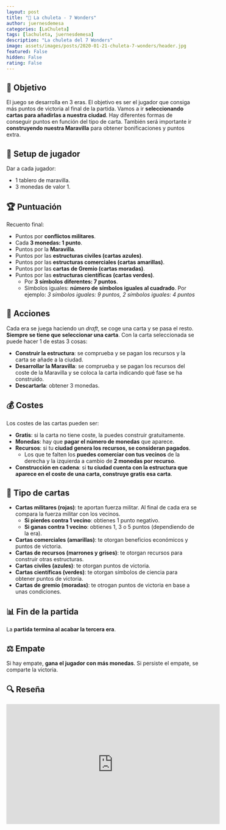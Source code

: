 ```yaml
---
layout: post
title: "🥩 La chuleta - 7 Wonders"
author: juernesdemesa
categories: [LaChuleta]
tags: [lachuleta, juernesdemesa]
description: "La chuleta del 7 Wonders"
image: assets/images/posts/2020-01-21-chuleta-7-wonders/header.jpg
featured: False
hidden: False
rating: False
---
```


## 🎯 Objetivo

El juego se desarrolla en 3 eras. El objetivo es ser el jugador que consiga más puntos de victoria al final de la partida. Vamos a ir **seleccionando cartas para añadirlas a nuestra ciudad**. Hay diferentes formas de conseguir puntos en función del tipo de carta. También será importante ir **construyendo nuestra Maravilla** para obtener bonificaciones y puntos extra.

## 👤 Setup de jugador

Dar a cada jugador:

- 1 tablero de maravilla.
- 3 monedas de valor 1.

## 🏆 Puntuación

Recuento final:

- Puntos por **conflictos militares**.
- Cada **3 monedas: 1 punto**.
- Puntos por la **Maravilla**.
- Puntos por las **estructuras civiles (cartas azules)**.
- Puntos por las **estructuras comerciales (cartas amarillas)**.
- Puntos por las **cartas de Gremio (cartas moradas)**.
- Puntos por las **estructuras científicas (cartas verdes)**.
  - Por **3 símbolos diferentes: 7 puntos**.
  - Símbolos iguales: **número de símbolos iguales al cuadrado**. Por ejemplo: _3 símbolos iguales: 9 puntos, 2 símbolos iguales: 4 puntos_

## 🎲 Acciones

Cada era se juega haciendo un _draft_, se coge una carta y se pasa el resto. **Siempre se tiene que seleccionar una carta**. Con la carta seleccionada se puede hacer 1 de estas 3 cosas:

- **Construir la estructura**: se comprueba y se pagan los recursos y la carta se añade a la ciudad.
- **Desarrollar la Maravilla**: se comprueba y se pagan los recursos del coste de la Maravilla y se coloca la carta indicando qué fase se ha construido.
- **Descartarla**: obtener 3 monedas.

## 💰 Costes

Los costes de las cartas pueden ser:

- **Gratis**: si la carta no tiene coste, la puedes construir gratuitamente.
- **Monedas**: hay que **pagar el número de monedas** que aparece.
- **Recursos**: si tu **ciudad genera los recursos, se consideran pagados**.
  - Los que te falten los **puedes comerciar con tus vecinos** de la derecha y la izquierda a cambio de **2 monedas por recurso**.
- **Construcción en cadena**: si **tu ciudad cuenta con la estructura que aparece en el coste de una carta, construye gratis esa carta**.

## 🎴 Tipo de cartas

- **Cartas militares (rojas)**: te aportan fuerza militar. Al final de cada era se compara la fuerza militar con los vecinos.
  - **Si pierdes contra 1 vecino**: obtienes 1 punto negativo.
  - **Si ganas contra 1 vecino**: obtienes 1, 3 o 5 puntos (dependiendo de la era).
- **Cartas comerciales (amarillas)**: te otorgan beneficios económicos y puntos de victoria.
- **Cartas de recursos (marrones y grises)**: te otorgan recursos para construir otras estructuras.
- **Cartas civiles (azules)**: te otorgan puntos de victoria.
- **Cartas científicas (verdes)**: te otorgan símbolos de ciencia para obtener puntos de victoria.
- **Cartas de gremio (moradas)**: te otrogan puntos de victoria en base a unas condiciones.

## 📊 Fin de la partida

La **partida termina al acabar la tercera era**.

## ⚖️ Empate

Si hay empate, **gana el jugador con más monedas**. Si persiste el empate, se comparte la victoria.

## 🔍 Reseña

<iframe width="560" height="315" src="https://www.youtube.com/embed/r2ho73DRABQ" frameborder="0" allow="accelerometer; autoplay; encrypted-media; gyroscope; picture-in-picture" allowfullscreen></iframe>
